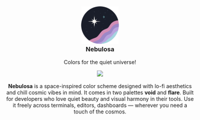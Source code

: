 <h3 align="center">
	<img src="https://github.com/nebulosa-theme/nebulosa/blob/main/assets/logo_circle.png" width="100" alt="Logo"/><br/>
	Nebulosa
</h3>

<p align="center">Colors for the quiet universe!</p>

<p align="center">
	<img width="400" src="https://github.com/user-attachments/assets/0ee6f179-920f-4a47-8b43-5ef180ad47b1"/>
</p>

<p align="center">
	<b>Nebulosa</b> is a space-inspired color scheme designed with lo-fi aesthetics and chill cosmic vibes in mind. It comes in two palettes <b>void</b> and <b>flare</b>. Built for developers who love quiet beauty and visual harmony in their tools. Use it freely across terminals, editors, dashboards — wherever you need a touch of the cosmos.
</p>


